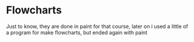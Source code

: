 # Flowcharts

Just to know, they are done in paint for that course, later on i used a little of a program for make flowcharts, but ended again with paint
